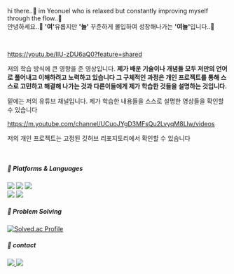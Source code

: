 
hi there..👋 im Yeonuel who is relaxed but constantly improving myself through the flow..🌱 <br>
안녕하세요..👋 <strong>'여'</strong>유롭지만  <strong>'늘'</strong> 꾸준하게 몰입하여 성장해나가는 <strong>'여늘'</strong>입니다..🌱

<br>

https://youtu.be/IlU-zDU6aQ0?feature=shared

저의 학습 방식에 큰 영향을 준 영상입니다. 
<strong>제가 배운 기술이나 개념들 모두 저만의 언어로 풀어내고 이해하려고 노력하고 있습니다
그 구체적인 과정은 개인 프로젝트를 통해 스스로 고민하고 해결해 나가는 것과 
다른이들에게 제가 학습한 것들을 설명하는 것입니다. </strong>

밑에는 저의 유튜브 채널입니다. 제가 학습한 내용들을 스스로 설명한 영상들을 
확인할 수 있습니다 

https://m.youtube.com/channel/UCuoJYgD3MFsQu2LvyqM8Llw/videos

저의 개인 프로젝트는 고정된 깃허브 리포지토리에서 확인할 수 있습니다




<br>


##### 📌 Platforms & Languages
<p>
  <img src="https://img.shields.io/badge/java-007396?style=for-the-badge&logo=java&logoColor=white">
  <img src="https://img.shields.io/badge/Python-3776AB?style=for-the-badge&logo=java&logoColor=white">
  <img src="https://img.shields.io/badge/javascript-F7DF1E?style=for-the-badge&logo=javascript&logoColor=black">

  <br>
  
  <img src="https://img.shields.io/badge/spring-6DB33F?style=for-the-badge&logo=spring&logoColor=white"> 
  <img src="https://img.shields.io/badge/Springboot-6DB33F?style=for-the-badge&logo=Springboot&logoColor=white"> 
</p>


##### 📌 Problem Solving
[![Solved.ac Profile](http://mazassumnida.wtf/api/v2/generate_badge?boj=yeonuel)](https://solved.ac/yeonuel/)


##### 📌 contact 
<p>
  <a href="https://yeoneul-tech.tistory.com/" target="_blank"><img src="https://img.shields.io/badge/tistory-000000?style=for-the-badge&logo=tistory&logoColor=white"> 
  <a href="mailto:qwefghnm1212@gmail.com" target="_blank"><img src="https://img.shields.io/badge/gmail-EA4335?style=for-the-badge&logo=tistory&logoColor=white"> 
</p>





